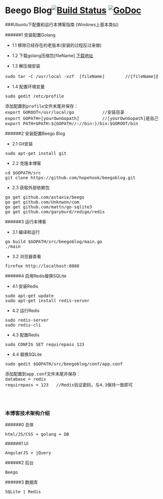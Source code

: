 Beego Blog[![Build Status](https://travis-ci.org/hopehook/beegoblog.svg)](https://travis-ci.org/hopehook/beegoblog) [![GoDoc](https://godoc.org/github.com/hopehook/beegoblog?status.svg)](https://godoc.org/github.com/hopehook/beegoblog)
=====================

###Ubuntu下配置和运行本博客指南
(Windows上基本类似)

######1 安装配置Golang 

- 1.1 移除已经存在的老版本(安装的过程反过来做)

- 1.2 下载golang压缩包[fileName] 
[下载地址](https://golang.org/dl/)

- 1.3 解压缩安装
<pre>
sudo tar -C /usr/local -xzf  [fileName]        //[fileName]是官网下载的golang压缩包
</pre>

- 1.4 配置环境变量
<pre>
sudo gedit /etc/profile
</pre>
<pre>
添加配置到profile文件末尾并保存：
export GOROOT=/usr/local/go           //安装目录
export GOPATH=[yourOwnGopath]         //[yourOwnGopath]是自己选择的golang项目目录
export PATH=$PATH:${GOPATH//://bin:}/bin:$GOROOT/bin
</pre>


######2 安装配置Beego Blog

- 2.1 Git安装
<pre>
sudo apt-get install git
</pre>

- 2.2 克隆本博客
<pre>
cd $GOPATH/src
git clone https://github.com/hopehook/beegoblog.git
</pre>

- 2.3 获取外部依赖包
<pre>
go get github.com/astaxie/beego
go get github.com/Unknwon/com
go get github.com/mattn/go-sqlite3
go get github.com/garyburd/redigo/redis   
</pre>

######3 运行本博客

- 3.1 编译和运行
<pre>
go build $GOPATH/src/beegoblog/main.go
./main
</pre>

- 3.2 浏览器查看
<pre>
firefox http://localhost:8080
</pre>


######4 启用Redis替换SQLite

- 4.1 安装Redis
<pre>
sudo apt-get update
sudo apt-get install redis-server
</pre>

- 4.2 运行Redis
<pre>
sudo redis-server
sudo redis-cli
</pre>

- 4.3 配置Redis
<pre>
sudo CONFIG SET requirepass 123
</pre>

- 4.4 替换SQLite
<pre>
sudo gedit $GOPATH/src/beegoblog/conf/app.conf
</pre>
<pre>
添加配置到app.conf文件末尾并保存：
database = redis
requirepass = 123   //Redis验证密码，与4.3保持一致即可
</pre>

</br>
</br>

### 本博客技术架构介绍

######0 总体
<pre>
html/JS/CSS + golang + DB
</pre>

######1 UI
<pre>
AngularJS + jQuery
</pre>

######2 后台
<pre>
Beego
</pre>

######3 数据库
<pre>
SQLite | Redis
</pre>




